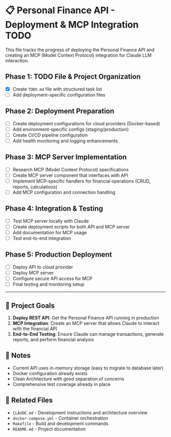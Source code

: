 # 📋 Personal Finance API - Deployment & MCP Integration TODO

This file tracks the progress of deploying the Personal Finance API and creating an MCP (Model Context Protocol) integration for Claude LLM interaction.

## Phase 1: TODO File & Project Organization
- [x] Create `TODO.md` file with structured task list
- [ ] Add deployment-specific configuration files

## Phase 2: Deployment Preparation
- [ ] Create deployment configurations for cloud providers (Docker-based)
- [ ] Add environment-specific configs (staging/production)
- [ ] Create CI/CD pipeline configuration
- [ ] Add health monitoring and logging enhancements

## Phase 3: MCP Server Implementation
- [ ] Research MCP (Model Context Protocol) specifications
- [ ] Create MCP server component that interfaces with API
- [ ] Implement MCP-specific handlers for financial operations (CRUD, reports, calculations)
- [ ] Add MCP configuration and connection handling

## Phase 4: Integration & Testing
- [ ] Test MCP server locally with Claude
- [ ] Create deployment scripts for both API and MCP server
- [ ] Add documentation for MCP usage
- [ ] Test end-to-end integration

## Phase 5: Production Deployment
- [ ] Deploy API to cloud provider
- [ ] Deploy MCP server
- [ ] Configure secure API access for MCP
- [ ] Final testing and monitoring setup

---

## 🎯 Project Goals
1. **Deploy REST API**: Get the Personal Finance API running in production
2. **MCP Integration**: Create an MCP server that allows Claude to interact with the financial API
3. **End-to-End Testing**: Ensure Claude can manage transactions, generate reports, and perform financial analysis

## 📝 Notes
- Current API uses in-memory storage (easy to migrate to database later)
- Docker configuration already exists
- Clean Architecture with good separation of concerns
- Comprehensive test coverage already in place

## 🔗 Related Files
- `CLAUDE.md` - Development instructions and architecture overview
- `docker-compose.yml` - Container orchestration
- `Makefile` - Build and development commands
- `README.md` - Project documentation